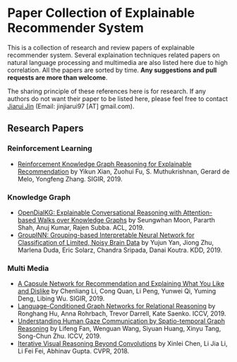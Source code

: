 # Paper Collection of Explainable Recommender System

This is a collection of research and review papers of explainable recommender system. Several explaination techniques related papers on natural language processing and multimedia are also listed here due to high correlation. All the papers are sorted by time. **Any suggestions and pull requests are more than welcome**.

The sharing principle of these references here is for research. If any authors do not want their paper to be listed here, please feel free to contact [Jiarui Jin](http://Jinjiarui.github.io/) (Email: jinjiarui97 [AT] gmail.com).


## Research Papers
### Reinforcement Learning
* [Reinforcement Knowledge Graph Reasoning for Explainable Recommendation](https://arxiv.org/pdf/1906.05237.pdf) by Yikun Xian, Zuohui Fu, S. Muthukrishnan, Gerard de Melo, Yongfeng Zhang. SIGIR, 2019.

### Knowledge Graph
* [OpenDialKG: Explainable Conversational Reasoning with Attention-based Walks over Knowledge Graphs](https://pdfs.semanticscholar.org/0d3c/68c207fc83fb402b7217811af22066300fc9.pdf?_ga=2.58923757.1775044534.1568697065-1630798717.1565226991) by Seungwhan Moon, Pararth Shah, Anuj Kumar, Rajen Subba. ACL, 2019.
* [GroupINN: Grouping-based Interpretable Neural Network for Classification of Limited, Noisy Brain Data](http://delivery.acm.org/10.1145/3340000/3330921/p772-yan.pdf?ip=45.79.4.131&id=3330921&acc=OPENTOC&key=4D4702B0C3E38B35%2E4D4702B0C3E38B35%2E4D4702B0C3E38B35%2E9F04A3A78F7D3B8D&__acm__=1568741652_68d62ec872041c2d1a93764b49b1122b) by Yujun Yan, Jiong Zhu, Marlena Duda, Eric Solarz, Chandra Sripada, Danai Koutra. KDD, 2019.

### Multi Media
* [A Capsule Network for Recommendation and Explaining What You Like and Dislike](https://arxiv.org/pdf/1907.00687.pdf) by Chenliang Li, Cong Quan, Li Peng, Yunwei Qi, Yuming Deng, Libing Wu. SIGIR, 2019.
* [Language-Conditioned Graph Networks for Relational Reasoning](https://arxiv.org/pdf/1905.04405.pdf) by Ronghang Hu, Anna Rohrbach, Trevor Darrell, Kate Saenko. ICCV, 2019.
* [Understanding Human Gaze Communication by Spatio-temporal Graph Reasoning](https://arxiv.org/pdf/1909.02144.pdf) by Lifeng Fan, Wenguan Wang, Siyuan Huang, Xinyu Tang, Song-Chun Zhu. ICCV, 2019.
* [Iterative Visual Reasoning Beyond Convolutions](http://openaccess.thecvf.com/content_cvpr_2018/papers/Chen_Iterative_Visual_Reasoning_CVPR_2018_paper.pdf) by Xinlei Chen, Li Jia Li, Li Fei Fei, Abhinav Gupta. CVPR, 2018.
